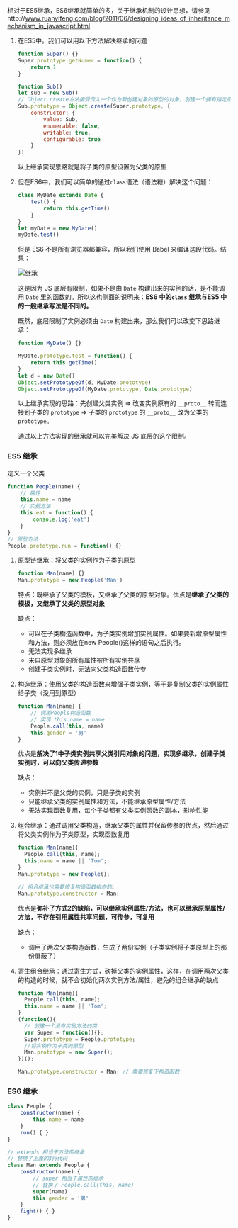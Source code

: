 相对于ES5继承，ES6继承就简单的多，关于继承机制的设计思想，请参见http://www.ruanyifeng.com/blog/2011/06/designing_ideas_of_inheritance_mechanism_in_javascript.html

1. 在ES5中。我们可以用以下方法解决继承的问题

   ```js
   function Super() {}
   Super.prototype.getNumer = function() {
       return 1
   }
   
   function Sub()
   let sub = new Sub()
   // Object.create方法接受传入一个作为新创建对象的原型的对象，创建一个拥有指定原型和若干个指定属性的对象
   Sub.prototype = Object.create(Super.prototype, {
       constructor: {
           value: Sub,
           enumerable: false,
           writable: true.
           configurable: true
       }
   })
   ```

   以上继承实现思路就是将子类的原型设置为父类的原型

2. 但在ES6中，我们可以简单的通过`class`语法（语法糖）解决这个问题：

   ```js
   class MyDate extends Date {
       test() {
           return this.getTime()
       }
   }
   let myDate = new MyDate()
   myDate.test()
   ```

   但是 ES6 不是所有浏览器都兼容，所以我们使用 Babel 来编译这段代码。结果：

   ![继承](/Users/a123/Desktop/Study/JS/img/%E7%BB%A7%E6%89%BF.png)

   这是因为 JS 底层有限制，如果不是由 `Date` 构建出来的实例的话，是不能调用 `Date` 里的函数的。所以这也侧面的说明来：**ES6 中的`class` 继承与ES5 中的一般继承写法是不同的。**

   既然，底层限制了实例必须由 `Date` 构建出来，那么我们可以改变下思路继承：

   ```js
   function MyDate() {}
   
   MyDate.prototype.test = function() {
       return this.getTime()
   }
   let d = new Date()
   Object.setPrototypeOf(d, MyDate.prototype)
   Object.setPrototypeOf(MyDate.prototype, Date.prototype)
   ```

   以上继承实现的思路：先创建父类实例 => 改变实例原有的 `__proto__` 转而连接到子类的 `prototype` => 子类的 `prototype` 的 `__proto__` 改为父类的 `prototype`。

   通过以上方法实现的继承就可以完美解决 JS 底层的这个限制。



### ES5 继承

定义一个父类

```js
function People(name) {
    // 属性
    this.name = name
    // 实例方法
    this.eat = function() {
        console.log('eat')
    }
}
// 原型方法
People.prototype.run = function() {}
```

1. 原型链继承：将父类的实例作为子类的原型

   ```js
   function Man(name) {}
   Man.prototype = new People('Man')
   ```

   特点：既继承了父类的模板，又继承了父类的原型对象。优点是**继承了父类的模板，又继承了父类的原型对象**

   缺点：

   - 可以在子类构造函数中，为子类实例增加实例属性。如果要新增原型属性和方法，则必须放在new People()这样的语句之后执行。
   - 无法实现多继承
   - 来自原型对象的所有属性被所有实例共享
   - 创建子类实例时，无法向父类构造函数传参

2. 构造继承：使用父类的构造函数来增强子类实例，等于是复制父类的实例属性给子类（没用到原型）

   ```js
   function Man(name) {
       // 调用People构造函数
       // 实现 this.name = name
       People.call(this, name)
       this.gender = '男'
   }
   ```

   优点是**解决了1中子类实例共享父类引用对象的问题，实现多继承，创建子类实例时，可以向父类传递参数**

   缺点：

   - 实例并不是父类的实例，只是子类的实例
   - 只能继承父类的实例属性和方法，不能继承原型属性/方法
   - 无法实现函数复用，每个子类都有父类实例函数的副本，影响性能

3. 组合继承：通过调用父类构造，继承父类的属性并保留传参的优点，然后通过将父类实例作为子类原型，实现函数复用

   ```js
   function Man(name){
     People.call(this, name);
     this.name = name || 'Tom';
   }
   Man.prototype = new People();
   
   // 组合继承也需要修复构造函数指向的。
   Man.prototype.constructor = Man;
   ```

   优点是**弥补了方式2的缺陷，可以继承实例属性/方法，也可以继承原型属性/方法，不存在引用属性共享问题，可传参，可复用**

   缺点：

   - 调用了两次父类构造函数，生成了两份实例（子类实例将子类原型上的那份屏蔽了）

4. 寄生组合继承：通过寄生方式，砍掉父类的实例属性，这样，在调用两次父类的构造的时候，就不会初始化两次实例方法/属性，避免的组合继承的缺点

   ```js
   function Man(name){
     People.call(this, name);
     this.name = name || 'Tom';
   }
   (function(){
     // 创建一个没有实例方法的类
     var Super = function(){};
     Super.prototype = People.prototype;
     //将实例作为子类的原型
     Man.prototype = new Super();
   })();
   
   Man.prototype.constructor = Man; // 需要修复下构造函数
   ```

### ES6 继承

```js
class People {
    constructor(name) {
        this.name = name
    }
    run() { }
}

// extends 相当于方法的继承
// 替换了上面的3行代码
class Man extends People {
    constructor(name) {
        // super 相当于属性的继承
        // 替换了 People.call(this, name)
        super(name)
        this.gender = '男'
    }
    fight() { }
}
```
